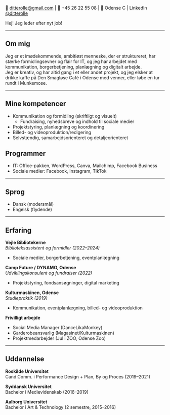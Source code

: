 # Ditte Rolle

📧 [ditterolle@gmail.com](mailto:ditterolle@gmail.com) | 📱 +45 26 22 55 08 | 📍 Odense C | LinkedIn [@ditterolle](https://www.linkedin.com/in/ditterolle)


Hej! 
Jeg leder efter nyt job! 






---

## Om mig

Jeg er et imødekommende, ambitiøst menneske, der er struktureret, har stærke formidlingsevner og flair for IT, og jeg har arbejdet med kommunikation, borgerbetjening, planlægning og digitalt arbejde.  
Jeg er kreativ, og har altid gang i et eller andet projekt, og jeg elsker at drikke kaffe på Den Smagløse Café i Odense med venner, eller løbe en tur rundt i Munkemose. 

---

## Mine kompetencer

- Kommunikation og formidling (skriftligt og visuelt)
  - Fundraising, nyhedsbreve og indhold til sociale medier
- Projektstyring, planlægning og koordinering
- Billed- og videoproduktion/redigering
- Selvstændig, samarbejdsorienteret og detaljeorienteret

## Programmer
- IT: Office-pakken, WordPress, Canva, Mailchimp, Facebook Business
- Sociale medier: Facebook, Instagram, TikTok

---

## Sprog

- Dansk (modersmål)
- Engelsk (flydende)

---

## Erfaring

**Vejle Bibliotekerne**  
_Biblioteksassistent og formidler (2022–2024)_  
- Sociale medier, borgerbetjening, eventplanlægning

**Camp Future / DYNAMO, Odense**  
_Udviklingskonsulent og fundraiser (2022)_  
- Projektstyring, fondsansøgninger, digital marketing

**Kulturmaskinen, Odense**  
_Studiepraktik (2019)_  
- Kommunikation, eventplanlægning, billed- og videoproduktion

**Frivilligt arbejde**  
- Social Media Manager (DanceLikaMonkey)  
- Garderobeansvarlig (Magasinet/Kulturmaskinen)  
- Projektmedarbejder (Jul i ZOO, Odense Zoo)

---

## Uddannelse

**Roskilde Universitet**  
Cand.Comm. i Performance Design + Plan, By og Proces (2019–2021)

**Syddansk Universitet**  
Bachelor i Medievidenskab (2016–2019)

**Aalborg Universitet**  
Bachelor i Art & Technology (2 semestre, 2015–2016)

<style>
  h1:first-of-type { 
    display: none;
  }
</style>
